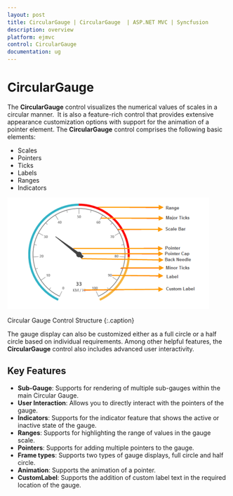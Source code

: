 ```yaml
---
layout: post
title: CircularGauge | CircularGauge  | ASP.NET MVC | Syncfusion
description: overview
platform: ejmvc
control: CircularGauge
documentation: ug
---
```


# CircularGauge

The **CircularGauge** control visualizes the numerical values of scales in a circular manner.  It is also a feature-rich control that provides extensive appearance customization options with support for the animation of a pointer element. The **CircularGauge** control comprises the following basic elements:

* Scales
* Pointers
* Ticks
* Labels
* Ranges
* Indicators

![](Overview_images/Overview_img1.png)

Circular Gauge Control Structure
{:.caption}

The gauge display can also be customized either as a full circle or a half circle based on individual requirements. Among other helpful features, the **CircularGauge** control also includes advanced user interactivity.

## Key Features

* **Sub-Gauge**: Supports for rendering of multiple sub-gauges within the main Circular Gauge.
* **User Interaction**: Allows you to directly interact with the pointers of the gauge.
* **Indicators**: Supports for the indicator feature that shows the active or inactive state of the gauge.
* **Ranges**: Supports for highlighting the range of values in the gauge scale.
* **Pointers**: Supports for adding multiple pointers to the gauge.
* **Frame types**: Supports two types of gauge displays, full circle and half circle.
* **Animation**: Supports the animation of a pointer.
* **CustomLabel**: Supports the addition of custom label text in the required location of the gauge.
